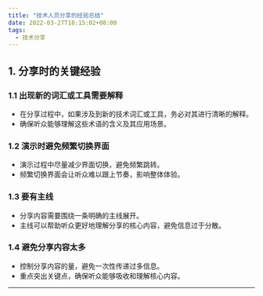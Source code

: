 ```yaml
---
title: "技术人员分享的经验总结"
date: 2022-03-27T18:15:02+08:00
tags:
  - 技术分享
---
```


## **1. 分享时的关键经验**

### **1.1 出现新的词汇或工具需要解释**

- 在分享过程中，如果涉及到新的技术词汇或工具，务必对其进行清晰的解释。
- 确保听众能够理解这些术语的含义及其应用场景。

### **1.2 演示时避免频繁切换界面**

- 演示过程中尽量减少界面切换，避免频繁跳转。
- 频繁切换界面会让听众难以跟上节奏，影响整体体验。

### **1.3 要有主线**

- 分享内容需要围绕一条明确的主线展开。
- 主线可以帮助听众更好地理解分享的核心内容，避免信息过于分散。

### **1.4 避免分享内容太多**

- 控制分享内容的量，避免一次性传递过多信息。
- 重点突出关键点，确保听众能够吸收和理解核心内容。

---
